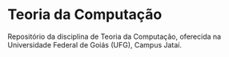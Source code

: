 Teoria da Computação
======

Repositório da disciplina de Teoria da Computação, oferecida na Universidade Federal de Goiás (UFG), Campus Jataí.
